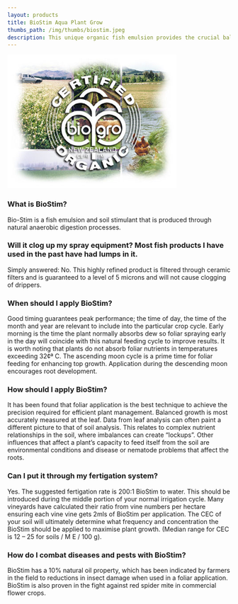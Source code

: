 ```yaml
---
layout: products
title: BioStim Aqua Plant Grow
thumbs_path: /img/thumbs/biostim.jpeg
description: This unique organic fish emulsion provides the crucial balance of the four main minerals required to maintain luxuriant growth.
---
```



![The Biostim Logo](/img/large/Biostim1.jpeg)

### What is BioStim?

Bio-Stim is a fish emulsion and soil stimulant that is produced through natural anaerobic digestion processes.

### Will it clog up my spray equipment? Most fish products I have used in the past have had lumps in it.

Simply answered: No. This highly refined product is filtered through ceramic filters and is guaranteed to a level of 5 microns and will not cause clogging of drippers.

### When should I apply BioStim?

Good timing guarantees peak performance; the time of day, the time of the month and year are relevant to include into the particular crop cycle. Early morning is the time the plant normally absorbs dew so foliar spraying early in the day will coincide with this natural feeding cycle to improve results. It is worth noting that plants do not absorb foliar nutrients in temperatures exceeding 32¢&ordf; C. The ascending moon cycle is a prime time for foliar feeding for enhancing top growth. Application during the descending moon encourages root development.

### How should I apply BioStim?

It has been found that foliar application is the best technique to achieve the precision required for efficient plant management. Balanced growth is most accurately measured at the leaf. Data from leaf analysis can often paint a different picture to that of soil analysis. This relates to complex nutrient relationships in the soil, where imbalances can create “lockups”. Other influences that affect a plant’s capacity to feed itself from the soil are environmental conditions and disease or nematode problems that affect the roots.

### Can I put it through my fertigation system?

Yes. The suggested fertigation rate is 200:1 BioStim to water. This should be introduced during the middle portion of your normal irrigation cycle. Many vineyards have calculated their ratio from vine numbers per hectare ensuring each vine vine gets 2mls of BioStim per application. The CEC of your soil will ultimately determine what frequency and concentration the BioStim should be applied to maximise plant growth. (Median range for CEC is 12 – 25 for soils / M E / 100 g).

### How do I combat diseases and pests with BioStim?

BioStim has a 10% natural oil property, which has been indicated by farmers in the field to reductions in insect damage when used in a foliar application. BioStim is also proven in the fight against red spider mite in commercial flower crops.